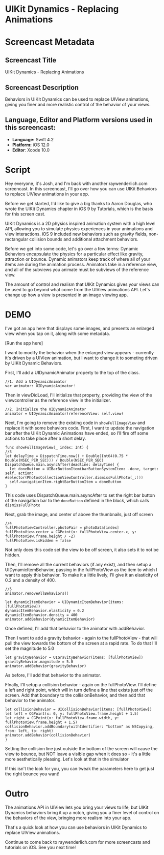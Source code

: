 # UIKit Dynamics - Replacing Animations


# Screencast Metadata

## Screencast Title

UIKit Dynamics - Replacing Animations

## Screencast Description

Behaviors in UIKit Dynamics can be used to replace UIView animations, giving you finer and more realistic control of the behavior of your views.  

## Language, Editor and Platform versions used in this screencast:

* **Language:** Swift 4.2
* **Platform:** iOS 12.0
* **Editor**: Xcode 10.0


# Script

Hey everyone, it's Josh, and I'm back with another raywenderlich.com screencast.  In this 
screencast, I'll go over how you can use UIKit Behaviors to replace UIView animations in your app.  

Before we get started, I'd like to give a big thanks to Aaron Douglas, who wrote the UIKit Dynamics chapter in iOS 9 by Tutorials,  which is the basis for this screen cast.

UIKit Dynamics is a 2D physics inspired animation system with a high level API, allowing you to simulate physics experiences in your animations and view interactions.  iOS 9 included new behaviors such as gravity fields, non-rectangular collision bounds and additional attachment behaviors.  

Before we get into some code, let's go over a few terms: Dynamic Behaviors encapsulate the physics for a particular effect like gravity, attraction or bounce.  Dynamic animators keep track of where all of your items are during the animation process.  Animators take in a reference view, and all of the subviews you animate must be subviews of the reference view.  

The amount of control and realism that UIKit Dynamics gives your views can be used to go beyond what come from the UIView animations API.  Let's change up how a view is presented in an image viewing app.  


# DEMO

I've got an app here that displays some images, and presents an enlarged view when you tap on it, along with some metadata.  

[Run the app here]

I want to modify the behavior when the enlarged view appears - currently it's driven by a UIVIew animation, but I want to change it to someting driven by UIKit Dynamic Behaviors.  

First, I'll add a UIDynamicAnimator property to the top of the class.

```
//1. Add a UIDynamicAnimator
var animator: UIDynamicAnimator!
```

Then in viewDidLoad, I'll initialize that property, providing the view of the viewcontroller as the reference view in the initializer. 

```
//2. Initialize the UIDynamicAnimator
animator = UIDynamicAnimator(referenceView: self.view)
```
Next, I'm going to remove the existing code in `showFullImageView` and replace it with some behaviors code.  First, I want to update the navigation bar after the UIKit Dynamic Animations have ended, so I'll fire off some actions to take place after a short delay.

```
func showFullImageView(_ index: Int) {
//3
let delayTime = DispatchTime.now() + Double(Int64(0.75 * Double(NSEC_PER_SEC))) / Double(NSEC_PER_SEC)
DispatchQueue.main.asyncAfter(deadline: delayTime) {
  let doneButton = UIBarButtonItem(barButtonSystemItem: .done, target: self, action: #selector(PhotosCollectionViewController.dismissFullPhoto(_:)))
  self.navigationItem.rightBarButtonItem = doneButton
}
```
This code uses DispatchQueue.main.asyncAfter to set the right bar button of the navigation bar to the `doneButton` defined in the block, which calls `dismissFullPhoto`

Next, grab the image, and center of above the thumbnails, just off screen
```
//4
fullPhotoViewController.photoPair = photoData[index]
fullPhotoView.center = CGPoint(x: fullPhotoView.center.x, y: fullPhotoView.frame.height / -2)
fullPhotoView.isHidden = false
```
Not only does this code set the view to be off screen, it also sets it to not be hidden.  


Then, I'll remove all the current behaviors (if any exist), and then setup a UIDynamicItemBehavior, passing in the fullPhotoView as the item to which I want to apply this behavior.  To make it a little lively, I'll give it an elasticity of 0.2 and a density of 400.
```
//5
animator.removeAllBehaviors()

let dynamicItemBehavior = UIDynamicItemBehavior(items: [fullPhotoView])
dynamicItemBehavior.elasticity = 0.2
dynamicItemBehavior.density = 400
animator.addBehavior(dynamicItemBehavior)
```
Once defined, I'll add that behavior to the animator with addBehavior.  

Then I want to add a gravity behavior - again to the fullPhotoView - that will pull the view towards the bottom of the screen at a rapid rate.  To do that I'll set the magnitude to 5.0

```
let gravityBehavior = UIGravityBehavior(items: [fullPhotoView])
gravityBehavior.magnitude = 5.0
animator.addBehavior(gravityBehavior)
```
As before, I'll add that behavior to the animator.  

FInally, I'll setup a collision behavior - again on the fullPhotoView.  I'll define a left and right point, which will in turn define a line that exists just off the screen.  Add that boundary to the collisionBehavior, and then add that behavior to the animator.

```
let collisionBehavior = UICollisionBehavior(items: [fullPhotoView])
let left = CGPoint(x: 0, y: fullPhotoView.frame.height + 1.5)
let right = CGPoint(x: fullPhotoView.frame.width, y: fullPhotoView.frame.height + 1.5)
collisionBehavior.addBoundary(withIdentifier: "bottom" as NSCopying, from: left, to: right)
animator.addBehavior(collisionBehavior)
}
```

Setting the collision line just outside the bottom of the screen will cause the view to bounce, but NOT leave a visible gap when it does so - it's a little more aesthetically pleasing. Let's look at that in the simulator

If this isn't the look for you, you can tweak the parameters here to get just the right bounce you want!

# Outro

The animations API in UIView lets you bring your views to life, but UIKit Dynamics behaviors bring it up a notch, giving you a finer level of control on the behaviors of the view, bringing more realism into your app.  

That's a quick look at how you can use behaviors in UIKit Dynamics to replace UIView animations.    

Continue to come back to raywenderlich.com for more screencasts and tutorials on iOS.  See you next time!
